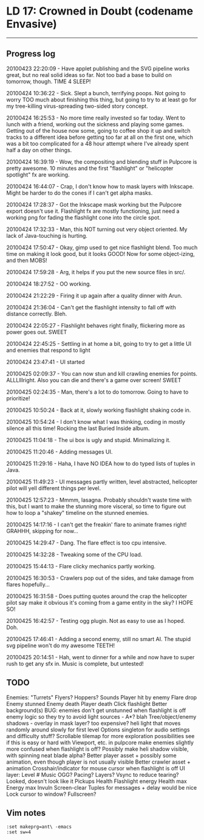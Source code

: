# LD 17: Crowned in Doubt (codename Envasive)
-------------

## Progress log

20100423 22:20:09 - Have applet publishing and the SVG pipeline works great, but no real solid ideas so far. Not too bad a base to build on tomorrow, though. TIME 4 SLEEP!

20100424 10:36:22 - Sick. Slept a bunch, terrifying poops. Not going to worry TOO much about finishing this thing, but going to try to at least go for my tree-killing virus-spreading two-sided story concept.

20100424 16:25:53 - No more time really invested so far today. Went to lunch with a friend, working out the sickness and playing some games. Getting out of the house now some, going to coffee shop it up and switch tracks to a different idea before getting too far at all on the first one, which was a bit too complicated for a 48 hour attempt where I've already spent half a day on other things.

20100424 16:39:19 - Wow, the compositing and blending stuff in Pulpcore is pretty awesome. 10 minutes and the first "flashlight" or "helicopter spotlight" fx are working.

20100424 16:44:07 - Crap, I don't know how to mask layers with Inkscape. Might be harder to do the cones if I can't get alpha masks.

20100424 17:28:37 - Got the Inkscape mask working but the Pulpcore export doesn't use it. Flashlight fx are mostly functioning, just need a working png for fading the flashlight cone into the circle spot.

20100424 17:32:33 - Man, this NOT turning out very object oriented. My lack of Java-touching is hurting.

20100424 17:50:47 - Okay, gimp used to get nice flashlight blend. Too much time on making it look good, but it looks GOOD! Now for some object-izing, and then MOBS!

20100424 17:59:28 - Arg, it helps if you put the new source files in src/.

20100424 18:27:52 - OO working.

20100424 21:22:29 - Firing it up again after a quality dinner with Arun.

20100424 21:36:04 - Can't get the flashlight intensity to fall off with distance correctly. Bleh.

20100424 22:05:27 - Flashlight behaves right finally, flickering more as power goes out. SWEET

20100424 22:45:25 - Settling in at home a bit, going to try to get a little UI and enemies that respond to light

20100424 23:47:41 - UI started

20100425 02:09:37 - You can now stun and kill crawling enemies for points. ALLLlllright. Also you can die and there's a game over screen! SWEET

20100425 02:24:35 - Man, there's a lot to do tomorrow. Going to have to prioritize!

20100425 10:50:24 - Back at it, slowly working flashlight shaking code in.

20100425 10:54:24 - I don't know what I was thinking, coding in mostly silence all this time! Rocking the last Buried Inside album.

20100425 11:04:18 - The ui box is ugly and stupid. Minimalizing it.

20100425 11:20:46 - Adding messages UI.

20100425 11:29:16 - Haha, I have NO IDEA how to do typed lists of tuples in Java.

20100425 11:49:23 - UI messages partly written, level abstracted, helicopter pilot will yell different things per level.

20100425 12:57:23 - Mmmm, lasagna. Probably shouldn't waste time with this, but I want to make the stunning more visceral, so time to figure out how to loop a "shakey" timeline on the stunned enemies.

20100425 14:17:16 - I can't get the freakin' flare to animate frames right! GRAHHH, skipping for now...

20100425 14:29:47 - Dang. The flare effect is too cpu intensive.

20100425 14:32:28 - Tweaking some of the CPU load.

20100425 15:44:13 - Flare clicky mechanics partly working.

20100425 16:30:53 - Crawlers pop out of the sides, and take damage from flares hopefully...

20100425 16:31:58 - Does putting quotes around the crap the helicopter pilot say make it obvious it's coming from a game entity in the sky? I HOPE SO!

20100425 16:42:57 - Testing ogg plugin. Not as easy to use as I hoped. Doh.

20100425 17:46:41 - Adding a second enemy, still no smart AI. The stupid svg pipeline won't do my awesome TEETH!

20100425 20:14:51 - Hah, went to dinner for a while and now have to super rush to get any sfx in. Music is complete, but untested!



## TODO

Enemies:
  "Turrets"
  Flyers?
  Hoppers?
Sounds
  Player hit by enemy
  Flare drop
  Enemy stunned
  Enemy death
  Player death
  Click flashlight
Better background(s)
BUG: enemies don't get unstunned when flashlight is off
enemy logic so they try to avoid light sources - A*? blah
Tree/object/enemy shadows - overlay in mask layer? too expensive?
heli light that moves randomly around slowly for first level
Options singleton for audio settings and difficulty stuff?
Scrollable tilemap for more exploration possibilities
  see if this is easy or hard with Viewport, etc. in pulpcore
make enemies slightly more confused when flashlight is off?
Possibly make heli shadow visible, with spinning neat blade alpha?
Better player asset + possibly some animation, even though player is not usually visible
Better crawler asset + animation
Crosshair/indicator for mouse cursor when flashlight is off
UI layer: Level #
Music
  OGG?
  Pacing?
  Layers?
Vsync to reduce tearing? Looked, doesn't look like it
Pickups
  Health
  Flashlight energy
  Health max
  Energy max
  Invuln
  Screen-clear
Tuples for messages + delay would be nice
Lock cursor to window?
Fullscreen?

## Vim notes

    :set makeprg=ant\ -emacs
    :set sw=4

